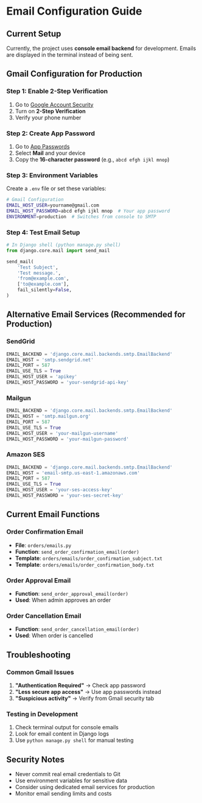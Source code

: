 # Email Configuration Guide

## Current Setup
Currently, the project uses **console email backend** for development. Emails are displayed in the terminal instead of being sent.

## Gmail Configuration for Production

### Step 1: Enable 2-Step Verification
1. Go to [Google Account Security](https://myaccount.google.com/security)
2. Turn on **2-Step Verification**
3. Verify your phone number

### Step 2: Create App Password
1. Go to [App Passwords](https://myaccount.google.com/apppasswords)
2. Select **Mail** and your device
3. Copy the **16-character password** (e.g., `abcd efgh ijkl mnop`)

### Step 3: Environment Variables
Create a `.env` file or set these variables:

```bash
# Gmail Configuration
EMAIL_HOST_USER=yourname@gmail.com
EMAIL_HOST_PASSWORD=abcd efgh ijkl mnop  # Your app password
ENVIRONMENT=production  # Switches from console to SMTP
```

### Step 4: Test Email Setup
```python
# In Django shell (python manage.py shell)
from django.core.mail import send_mail

send_mail(
    'Test Subject',
    'Test message.',
    'from@example.com',
    ['to@example.com'],
    fail_silently=False,
)
```

## Alternative Email Services (Recommended for Production)

### SendGrid
```python
EMAIL_BACKEND = 'django.core.mail.backends.smtp.EmailBackend'
EMAIL_HOST = 'smtp.sendgrid.net'
EMAIL_PORT = 587
EMAIL_USE_TLS = True
EMAIL_HOST_USER = 'apikey'
EMAIL_HOST_PASSWORD = 'your-sendgrid-api-key'
```

### Mailgun
```python
EMAIL_BACKEND = 'django.core.mail.backends.smtp.EmailBackend'
EMAIL_HOST = 'smtp.mailgun.org'
EMAIL_PORT = 587
EMAIL_USE_TLS = True
EMAIL_HOST_USER = 'your-mailgun-username'
EMAIL_HOST_PASSWORD = 'your-mailgun-password'
```

### Amazon SES
```python
EMAIL_BACKEND = 'django.core.mail.backends.smtp.EmailBackend'
EMAIL_HOST = 'email-smtp.us-east-1.amazonaws.com'
EMAIL_PORT = 587
EMAIL_USE_TLS = True
EMAIL_HOST_USER = 'your-ses-access-key'
EMAIL_HOST_PASSWORD = 'your-ses-secret-key'
```

## Current Email Functions

### Order Confirmation Email
- **File**: `orders/emails.py`
- **Function**: `send_order_confirmation_email(order)`
- **Template**: `orders/emails/order_confirmation_subject.txt`
- **Template**: `orders/emails/order_confirmation_body.txt`

### Order Approval Email
- **Function**: `send_order_approval_email(order)`
- **Used**: When admin approves an order

### Order Cancellation Email
- **Function**: `send_order_cancellation_email(order)`
- **Used**: When order is cancelled

## Troubleshooting

### Common Gmail Issues
1. **"Authentication Required"** → Check app password
2. **"Less secure app access"** → Use app passwords instead
3. **"Suspicious activity"** → Verify from Gmail security tab

### Testing in Development
1. Check terminal output for console emails
2. Look for email content in Django logs
3. Use `python manage.py shell` for manual testing

## Security Notes
- Never commit real email credentials to Git
- Use environment variables for sensitive data
- Consider using dedicated email services for production
- Monitor email sending limits and costs
